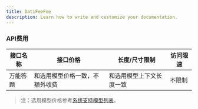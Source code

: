 ```yaml
---
title: DatiFeeFee
description: Learn how to write and customize your documentation.
---
```



<div class="text-base leading-7 text-gray-700 dark:text-gray-400">
  <h3 id="dati-price" class="text-xl font-bold tracking-tight text-gray-900 dark:text-white"> API费用 </h3>
  <div class="overflow-x-auto">
    <table class="min-w-full divide-y divide-gray-300">
      <thead>
        <tr>
          <th scope="col" class="py-3.5 pl-4 pr-3 text-left text-sm font-semibold text-gray-900 sm:pl-0 dark:text-gray-400"> 接口名称</th>
          <th scope="col" class="px-3 py-3.5 text-left text-sm font-semibold text-gray-900 dark:text-gray-400"> 接口价格</th>
          <th scope="col" class="px-3 py-3.5 text-left text-sm font-semibold text-gray-900 dark:text-gray-400"> 长度/尺寸限制</th>
          <th scope="col" class="px-3 py-3.5 text-left text-sm font-semibold text-gray-900 dark:text-gray-400"> 访问限速</th>
        </tr>
      </thead>
      <tbody class="divide-y divide-gray-200">
        <tr>
          <td class="whitespace-nowrap px-3 py-4 text-sm text-gray-500">万能答题</td>
          <td class="whitespace-nowrap px-3 py-4 text-sm text-gray-500">和选用模型价格一致，不额外收费</td>
          <td class="whitespace-nowrap px-3 py-4 text-sm text-gray-500">和选用模型上下文长度一致</td>
          <td class="whitespace-nowrap px-3 py-4 text-sm text-gray-500">不限制</td>
        </tr>
      </tbody>
    </table>
  </div>
</div>
  <blockquote class="mt-3 text-sm"> 注：选用模型价格参考<a href="/models" target="_blank" class="underline hover:text-gray-500">系统支持模型列表</a>。 </blockquote>

